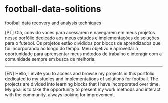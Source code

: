 # football-data-solitions
football data recovery and analysis techniques

[PT]
Olá, convido voces para acessarem e navegarem em meus projetos nesse porfólio dedicado aos meus estudos e implementações de soluções para o futebol. 
Os projetos estão divididos por blocos de aprendizados que fui incorporando ao longo do tempo.
Meu objetivo é aproveitar a oportunidade para aprensentar meus métodos de trabalho e interagir com a comunidade sempre em busca de melhoria.

--------------
[EN]
Hello, I invite you to access and browse my projects in this portfolio dedicated to my studies and implementations of solutions for football.
The projects are divided into learning blocks that I have incorporated over time.
My goal is to take the opportunity to present my work methods and interact with the community, always looking for improvement.
